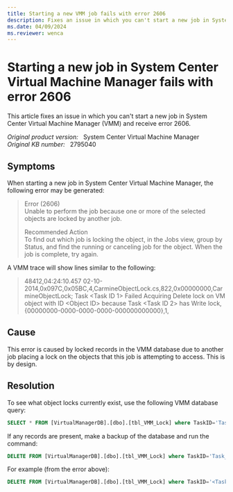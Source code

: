 ```yaml
---
title: Starting a new VMM job fails with error 2606
description: Fixes an issue in which you can't start a new job in System Center Virtual Machine Manager (VMM) and receive error 2606.
ms.date: 04/09/2024
ms.reviewer: wenca
---
```

# Starting a new job in System Center Virtual Machine Manager fails with error 2606

This article fixes an issue in which you can't start a new job in System Center Virtual Machine Manager (VMM) and receive error 2606.

_Original product version:_ &nbsp; System Center Virtual Machine Manager  
_Original KB number:_ &nbsp; 2795040

## Symptoms

When starting a new job in System Center Virtual Machine Manager, the following error may be generated:

> Error (2606)  
> Unable to perform the job because one or more of the selected objects are locked by another job.
>
> Recommended Action  
> To find out which job is locking the object, in the Jobs view, group by Status, and find the running or canceling job for the object. When the job is complete, try again.

A VMM trace will show lines similar to the following:

> 48412,04:24:10.457 02-10-2014,0x097C,0x05BC,4,CarmineObjectLock.cs,822,0x00000000,CarmineObjectLock; Task \<Task ID 1> Failed Acquiring Delete lock on VM object with ID \<Object ID> because Task \<Task ID 2> has Write lock,{00000000-0000-0000-0000-000000000000},1,

## Cause

This error is caused by locked records in the VMM database due to another job placing a lock on the objects that this job is attempting to access. This is by design.

## Resolution

To see what object locks currently exist, use the following VMM database query:

```sql
SELECT * FROM [VirtualManagerDB].[dbo].[tbl_VMM_Lock] where TaskID='Task_GUID'
```

If any records are present, make a backup of the database and run the command:

```sql
DELETE FROM [VirtualManagerDB].[dbo].[tbl_VMM_Lock] where TaskID='Task_GUID'
```

For example (from the error above):

```sql
DELETE FROM [VirtualManagerDB].[dbo].[tbl_VMM_Lock] where TaskID='<Task ID 2>'
```
